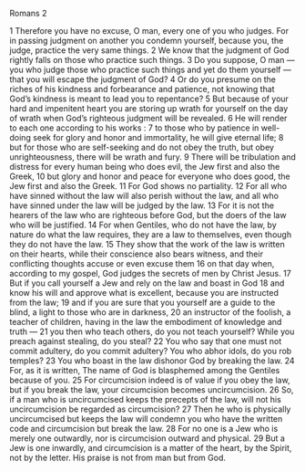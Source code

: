 Romans 2

1	Therefore you have no excuse, O man, every one of you who judges. For in passing judgment on another you condemn yourself, because you, the judge, practice the very same things.
2	We know that the judgment of God rightly falls on those who practice such things.
3	Do you suppose, O man —you who judge those who practice such things and yet do them yourself — that you will escape the judgment of God?
4	Or do you presume on the riches of his kindness and forbearance and patience, not knowing that God’s kindness is meant to lead you to repentance?
5	But because of your hard and impenitent heart you are storing up wrath for yourself on the day of wrath when God’s righteous judgment will be revealed.
6	He will render to each one according to his works :
7	to those who by patience in well- doing seek for glory and honor and immortality, he will give eternal life;
8	but for those who are self-seeking and do not obey the truth, but obey unrighteousness, there will be wrath and fury.
9	There will be tribulation and distress for every human being who does evil, the Jew first and also the Greek,
10	but glory and honor and peace for everyone who does good, the Jew first and also the Greek.
11	For God shows no partiality.
12	For all who have sinned without the law will also perish without the law, and all who have sinned under the law will be judged by the law.
13	For it is not the hearers of the law who are righteous before God, but the doers of the law who will be justified.
14	For when Gentiles, who do not have the law, by nature do what the law requires, they are a law to themselves, even though they do not have the law.
15	They show that the work of the law is written on their hearts, while their conscience also bears witness, and their conflicting thoughts accuse or even excuse them
16	on that day when, according to my gospel, God judges the secrets of men by Christ Jesus.
17	But if you call yourself a Jew and rely on the law and boast in God
18	and know his will and approve what is excellent, because you are instructed from the law;
19	and if you are sure that you yourself are a guide to the blind, a light to those who are in darkness,
20	an instructor of the foolish, a teacher of children, having in the law the embodiment of knowledge and truth —
21	you then who teach others, do you not teach yourself? While you preach against stealing, do you steal?
22	You who say that one must not commit adultery, do you commit adultery? You who abhor idols, do you rob temples?
23	You who boast in the law dishonor God by breaking the law.
24	For, as it is written, The name of God is blasphemed among the Gentiles because of you.
25	For circumcision indeed is of value if you obey the law, but if you break the law, your circumcision becomes uncircumcision.
26	So, if a man who is uncircumcised keeps the precepts of the law, will not his uncircumcision be regarded as circumcision?
27	Then he who is physically uncircumcised but keeps the law will condemn you who have the written code and circumcision but break the law.
28	For no one is a Jew who is merely one outwardly, nor is circumcision outward and physical.
29	But a Jew is one inwardly, and circumcision is a matter of the heart, by the Spirit, not by the letter. His praise is not from man but from God.

